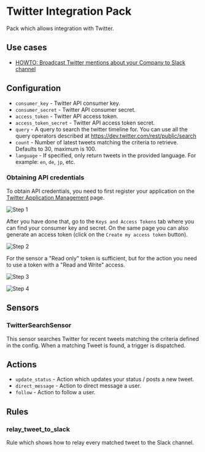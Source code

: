 # Twitter Integration Pack

Pack which allows integration with Twitter.

## Use cases
* [HOWTO: Broadcast Twitter mentions about your Company to Slack channel](http://stackstorm.com/2014/12/22/monitor-twitter-and-fire-automations-based-on-twitter-keywords-using-stackstorm/)

## Configuration

* ``consumer_key`` - Twitter API consumer key.
* ``consumer_secret`` - Twitter API consumer secret.
* ``access_token`` - Twitter API access token.
* ``access_token_secret`` - Twitter API access token secret.
* ``query`` - A query to search the twitter timeline for. You can use all the
  query operators described at https://dev.twitter.com/rest/public/search
* ``count`` - Number of latest tweets matching the criteria to retrieve.
  Defaults to 30, maximum is 100.
* ``language`` - If specified, only return tweets in the provided language.
  For example: `en`, `de`, `jp`, etc.

### Obtaining API credentials

To obtain API credentials, you need to first register your application on the
[Twitter Application Management](https://apps.twitter.com/) page.

![Step 1](/_images/twitter_create_app.png)

After you have done that, go to the `Keys and Access Tokens` tab where you can
find your consumer key and secret. On the same page you can also generate an
access token (click on the ``Create my access token`` button).

![Step 2](/_images/twitter_obtain_consumer_key.png)

For the sensor a "Read only" token is sufficient, but for the action you need
to use a token with a "Read and Write" access.

![Step 3](/_images/twitter_create_access_token.png)

![Step 4](/_images/twitter_obtain_access_token.png)

## Sensors

### TwitterSearchSensor

This sensor searches Twitter for recent tweets matching the criteria defined in
the config. When a matching Tweet is found, a trigger is dispatched.

## Actions

* ``update_status`` - Action which updates your status / posts a new tweet.
* ``direct_message`` - Action to direct message a user.
* ``follow`` - Action to follow a user.

## Rules

### relay_tweet_to_slack

Rule which shows how to relay every matched tweet to the Slack channel.
